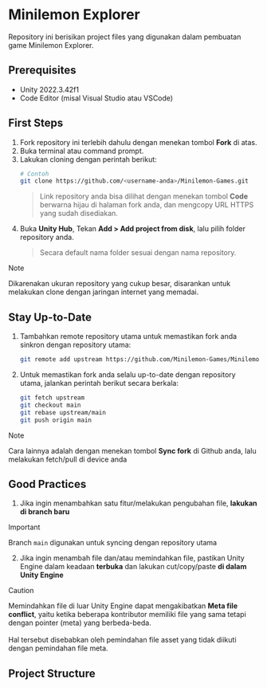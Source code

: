 # Minilemon Explorer
Repository ini berisikan project files yang digunakan dalam pembuatan game Minilemon Explorer.

## Prerequisites
- Unity 2022.3.42f1
- Code Editor (misal Visual Studio atau VSCode)

## First Steps
1. Fork repository ini terlebih dahulu dengan menekan tombol **Fork** di atas.
2. Buka terminal atau command prompt.
3. Lakukan cloning dengan perintah berikut:
    ```sh
    # Contoh
    git clone https://github.com/<username-anda>/Minilemon-Games.git
    ```
    > Link repository anda bisa dilihat dengan menekan tombol **Code** berwarna hijau di halaman fork anda, dan mengcopy URL HTTPS yang sudah disediakan.
4. Buka **Unity Hub**, Tekan **Add > Add project from disk**, lalu pilih folder repository anda.
    > Secara default nama folder sesuai dengan nama repository.
> [!NOTE]
> Dikarenakan ukuran repository yang cukup besar, disarankan untuk melakukan clone dengan jaringan internet yang memadai.

## Stay Up-to-Date
1. Tambahkan remote repository utama untuk memastikan fork anda sinkron dengan repository utama:
    ```sh
    git remote add upstream https://github.com/Minilemon-Games/Minilemon-Games.git
    ```
2. Untuk memastikan fork anda selalu up-to-date dengan repository utama, jalankan perintah berikut secara berkala:
    ```sh
    git fetch upstream
    git checkout main
    git rebase upstream/main
    git push origin main
    ```
> [!NOTE]
> Cara lainnya adalah dengan menekan tombol **Sync fork** di Github anda, lalu melakukan fetch/pull di device anda

## Good Practices
1. Jika ingin menambahkan satu fitur/melakukan pengubahan file, **lakukan di branch baru**
> [!IMPORTANT]
> Branch `main` digunakan untuk syncing dengan repository utama
2. Jika ingin menambah file dan/atau memindahkan file, pastikan Unity Engine dalam keadaan **terbuka** dan lakukan cut/copy/paste **di dalam Unity Engine**
> [!CAUTION]
> Memindahkan file di luar Unity Engine dapat mengakibatkan **Meta file conflict**, yaitu ketika beberapa kontributor memiliki file yang sama tetapi dengan pointer (meta) yang berbeda-beda.\
> \
> Hal tersebut disebabkan oleh pemindahan file asset yang tidak diikuti dengan pemindahan file meta.


## Project Structure